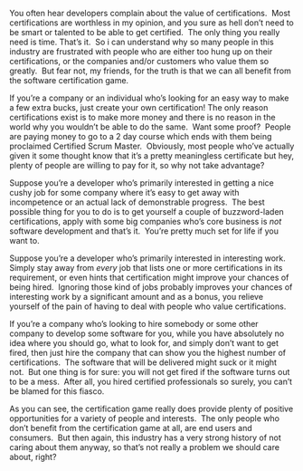 <p>You often hear developers complain about the value of certifications.&#160; Most certifications are worthless in my opinion, and you sure as hell don’t need to be smart or talented to be able to get certified.&#160; The only thing you really need is time. That’s it.&#160; So i can understand why so many people in this industry are frustrated with people who are either too hung up on their certifications, or the companies and/or customers who value them so greatly.&#160; But fear not, my friends, for the truth is that we can all benefit from the software certification game.</p>  <p>If you’re a company or an individual who’s looking for an easy way to make a few extra bucks, just create your own certification! The only reason certifications exist is to make more money and there is no reason in the world why you wouldn’t be able to do the same.&#160; Want some proof?&#160; People are paying money to go to a 2 day course which ends with them being proclaimed Certified Scrum Master.&#160; Obviously, most people who’ve actually given it some thought know that it’s a pretty meaningless certificate but hey, plenty of people are willing to pay for it, so why not take advantage? </p>  <p>Suppose you’re a developer who’s primarily interested in getting a nice cushy job for some company where it’s easy to get away with incompetence or an actual lack of demonstrable progress.&#160; The best possible thing for you to do is to get yourself a couple of buzzword-laden certifications, apply with some big companies who’s core business is <em>not</em> software development and that’s it.&#160; You’re pretty much set for life if you want to.</p>  <p>Suppose you’re a developer who’s primarily interested in interesting work.&#160; Simply stay away from <em>every</em> job that lists one or more certifications in its requirement, or even hints that certification might improve your chances of being hired.&#160; Ignoring those kind of jobs probably improves your chances of interesting work by a significant amount and as a bonus, you relieve yourself of the pain of having to deal with people who value certifications.</p>  <p>If you’re a company who’s looking to hire somebody or some other company to develop some software for you, while you have absolutely no idea where you should go, what to look for, and simply don’t want to get fired, then just hire the company that can show you the highest number of certifications.&#160; The software that will be delivered might suck or it might not.&#160; But one thing is for sure: you will not get fired if the software turns out to be a mess.&#160; After all, you hired certified professionals so surely, you can’t be blamed for this fiasco.</p>  <p>As you can see, the certification game really does provide plenty of positive opportunities for a variety of people and interests.&#160; The only people who don’t benefit from the certification game at all, are end users and consumers.&#160; But then again, this industry has a very strong history of not caring about them anyway, so that’s not really a problem we should care about, right?</p>